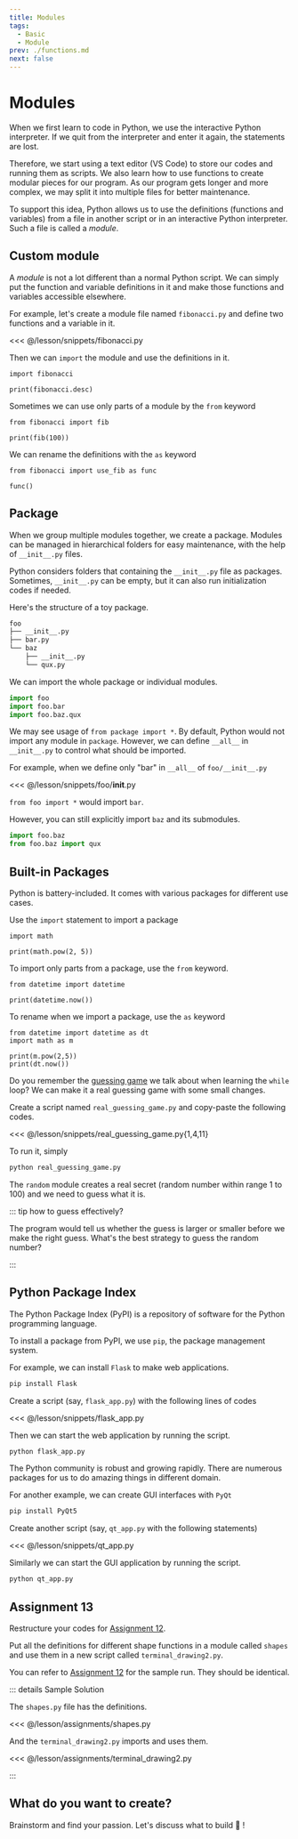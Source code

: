```yaml
---
title: Modules
tags:
  - Basic
  - Module
prev: ./functions.md
next: false
---
```


# Modules

<TagLinks />

When we first learn to code in Python, we use the interactive Python interpreter.
If we quit from the interpreter and enter it again, the statements are lost.

Therefore, we start using a text editor (VS Code) to store our codes and running them as scripts.
We also learn how to use functions to create modular pieces for our program.
As our program gets longer and more complex, we may split it into multiple files for better maintenance.

To support this idea, Python allows us to use the definitions (functions and variables) from a file in another script or in an interactive Python interpreter. Such a file is called a _module_.

## Custom module

A _module_ is not a lot different than a normal Python script. We can simply put the function and variable definitions in it and make those functions and variables accessible elsewhere.

For example, let's create a module file named `fibonacci.py` and define two functions and a variable in it.

<<< @/lesson/snippets/fibonacci.py

Then we can `import` the module and use the definitions in it.

```python{1}
import fibonacci

print(fibonacci.desc)
```

Sometimes we can use only parts of a module by the `from` keyword

```python{1}
from fibonacci import fib

print(fib(100))
```

We can rename the definitions with the `as` keyword

```python{1}
from fibonacci import use_fib as func

func()
```

## Package

When we group multiple modules together, we create a package. Modules can be managed in hierarchical folders for easy maintenance, with the help of `__init__.py` files.

Python considers folders that containing the `__init__.py` file as packages. Sometimes, `__init__.py` can be empty, but it can also run initialization codes if needed.

Here's the structure of a toy package.

```sh
foo
├── __init__.py
├── bar.py
└── baz
    ├── __init__.py
    └── qux.py
```

We can import the whole package or individual modules.

```python
import foo
import foo.bar
import foo.baz.qux
```

We may see usage of `from package import *`. By default, Python would not import any module in `package`.
However, we can define `__all__` in `__init__.py` to control what should be imported.

For example, when we define only "bar" in `__all__` of `foo/__init__.py`

<!-- prettier-ignore -->
<<< @/lesson/snippets/foo/__init__.py

`from foo import *` would import `bar`.

However, you can still explicitly import `baz` and its submodules.

```python
import foo.baz
from foo.baz import qux
```

## Built-in Packages

Python is battery-included. It comes with various packages for different use cases.

Use the `import` statement to import a package

```python{1}
import math

print(math.pow(2, 5))
```

To import only parts from a package, use the `from` keyword.

```python{1}
from datetime import datetime

print(datetime.now())
```

To rename when we import a package, use the `as` keyword

```python{1,2}
from datetime import datetime as dt
import math as m

print(m.pow(2,5))
print(dt.now())
```

Do you remember the [guessing game](./control-flow.md#while-statements) we talk about when learning the `while` loop?
We can make it a real guessing game with some small changes.

Create a script named `real_guessing_game.py` and copy-paste the following codes.

<<< @/lesson/snippets/real_guessing_game.py{1,4,11}

To run it, simply

```sh
python real_guessing_game.py
```

The `random` module creates a real secret (random number within range 1 to 100) and we need to guess what it is.

::: tip how to guess effectively?

The program would tell us whether the guess is larger or smaller before we make the right guess.
What's the best strategy to guess the random number?

:::

## Python Package Index

The Python Package Index (PyPI) is a repository of software for the Python programming language.

To install a package from PyPI, we use `pip`, the package management system.

For example, we can install `Flask` to make web applications.

```sh
pip install Flask
```

Create a script (say, `flask_app.py`) with the following lines of codes

<<< @/lesson/snippets/flask_app.py

Then we can start the web application by running the script.

```sh
python flask_app.py
```

The Python community is robust and growing rapidly.
There are numerous packages for us to do amazing things in different domain.

For another example, we can create GUI interfaces with `PyQt`

```sh
pip install PyQt5
```

Create another script (say, `qt_app.py` with the following statements)

<<< @/lesson/snippets/qt_app.py

Similarly we can start the GUI application by running the script.

```sh
python qt_app.py
```

## Assignment 13

Restructure your codes for [Assignment 12](./functions.md#assignment-12).

Put all the definitions for different shape functions in a module called `shapes` and use them in a new script called `terminal_drawing2.py`.

You can refer to [Assignment 12](./functions.md#assignment-12) for the sample run. They should be identical.

::: details Sample Solution

The `shapes.py` file has the definitions.

<<< @/lesson/assignments/shapes.py

And the `terminal_drawing2.py` imports and uses them.

<<< @/lesson/assignments/terminal_drawing2.py

:::

## What do you want to create?

Brainstorm and find your passion. Let's discuss what to build 🔨 !
